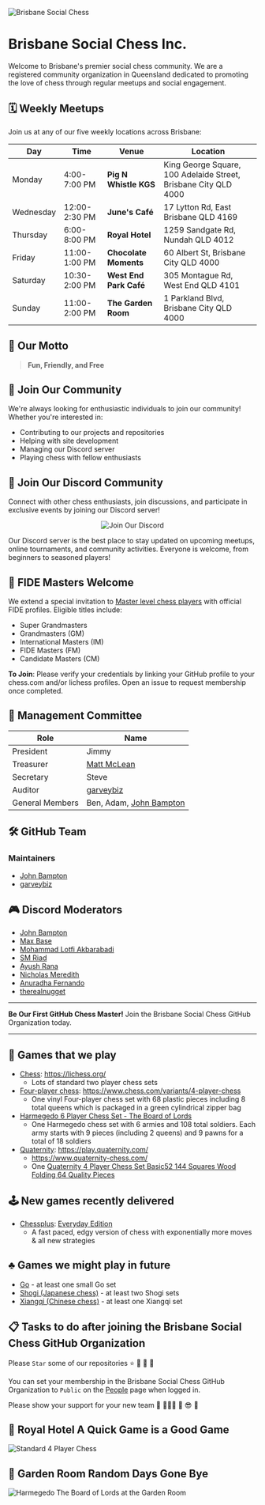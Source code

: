 ![Brisbane Social Chess](images/brisbane-social-chess.webp)

# Brisbane Social Chess Inc.

Welcome to Brisbane's premier social chess community. We are a registered community organization in Queensland dedicated to promoting the love of chess through regular meetups and social engagement.

## 🗓️ Weekly Meetups

Join us at any of our five weekly locations across Brisbane:

| Day       | Time          | Venue                  | Location                                                        |
| --------- | ------------- | ---------------------- | --------------------------------------------------------------- |
| Monday    | 4:00-7:00 PM  | **Pig N Whistle KGS**  | King George Square, 100 Adelaide Street, Brisbane City QLD 4000 |
| Wednesday | 12:00-2:30 PM | **June's Café**        | 17 Lytton Rd, East Brisbane QLD 4169                            |
| Thursday  | 6:00-8:00 PM  | **Royal Hotel**        | 1259 Sandgate Rd, Nundah QLD 4012                               |
| Friday    | 11:00-1:00 PM | **Chocolate Moments**  | 60 Albert St, Brisbane City QLD 4000                            |
| Saturday  | 10:30-2:00 PM | **West End Park Café** | 305 Montague Rd, West End QLD 4101                              |
| Sunday    | 11:00-2:00 PM | **The Garden Room**    | 1 Parkland Blvd, Brisbane City QLD 4000                         |

## 🎯 Our Motto

> **Fun, Friendly, and Free**

## 🤝 Join Our Community

We're always looking for enthusiastic individuals to join our community! Whether you're interested in:

- Contributing to our projects and repositories
- Helping with site development
- Managing our Discord server
- Playing chess with fellow enthusiasts

## 🎉 Join Our Discord Community

Connect with other chess enthusiasts, join discussions, and participate in exclusive events by joining our Discord server!

<p align="center">
    <a href="https://discord.com/invite/JWBKhQmzvD" style="text-decoration:none;">
        <img src="https://img.shields.io/badge/Join%20Us%20on%20Discord-%237289DA.svg?style=for-the-badge&logo=discord&logoColor=white" alt="Join Our Discord">
    </a>
</p>

Our Discord server is the best place to stay updated on upcoming meetups, online tournaments, and community activities. Everyone is welcome, from beginners to seasoned players!

## 👑 FIDE Masters Welcome

We extend a special invitation to [Master level chess players](https://en.wikipedia.org/wiki/Chess_rating_system) with official FIDE profiles. Eligible titles include:

- Super Grandmasters
- Grandmasters (GM)
- International Masters (IM)
- FIDE Masters (FM)
- Candidate Masters (CM)

**To Join**: Please verify your credentials by linking your GitHub profile to your chess.com and/or lichess profiles. Open an issue to request membership once completed.

## 👥 Management Committee

| Role            | Name                                                   |
| --------------- | ------------------------------------------------------ |
| President       | Jimmy                                                  |
| Treasurer       | [Matt McLean](https://github.com/LuckyNotGood)         |
| Secretary       | Steve                                                  |
| Auditor         | [garveybiz](https://github.com/garveybiz)              |
| General Members | Ben, Adam, [John Bampton](https://github.com/jbampton) |

## 🛠️ GitHub Team

### Maintainers

- [John Bampton](https://github.com/jbampton)
- [garveybiz](https://github.com/garveybiz)

## 🎮 Discord Moderators

- [John Bampton](https://github.com/jbampton)
- [Max Base](https://github.com/BaseMax)
- [Mohammad Lotfi Akbarabadi](https://github.com/mohammadlotfia)
- [SM Riad](https://github.com/smriad)
- [Ayush Rana](https://github.com/ayushrana182)
- [Nicholas Meredith](https://github.com/udha)
- [Anuradha Fernando](https://github.com/anufdo)
- [therealnugget](https://github.com/therealnugget)

---

**Be Our First GitHub Chess Master!** Join the Brisbane Social Chess GitHub Organization today.

---

## 🎲 Games that we play

- [Chess](https://en.wikipedia.org/wiki/Chess): https://lichess.org/
  - Lots of standard two player chess sets
- [Four-player chess](https://en.wikipedia.org/wiki/Four-player_chess): https://www.chess.com/variants/4-player-chess
  - One vinyl Four-player chess set with 68 plastic pieces including 8 total queens which is packaged in a green cylindrical zipper bag
- [Harmegedo 6 Player Chess Set - The Board of Lords](https://harmegedo.com/)
  - One Harmegedo chess set with 6 armies and 108 total soldiers. Each army starts with 9 pieces (including 2 queens) and 9 pawns for a total of 18 soldiers
- [Quaternity](https://www.quaternity.com/): https://play.quaternity.com/
  - https://www.quaternity-chess.com/
  - One [Quaternity 4 Player Chess Set Basic52 144 Squares Wood Folding 64 Quality Pieces](https://www.ebay.com.au/itm/225608151106)

## 🕹️ New games recently delivered

- [Chessplus](https://www.chessplus.com/): [Everyday Edition](https://www.chessplus.com/products/chessplus-everyday-edition)
  - A fast paced, edgy version of chess with exponentially more moves & all new strategies

## ♣️ Games we might play in future

- [Go](<https://en.wikipedia.org/wiki/Go_(game)>) - at least one small Go set
- [Shogi (Japanese chess)](https://en.wikipedia.org/wiki/Shogi) - at least two Shogi sets
- [Xiangqi (Chinese chess)](https://en.wikipedia.org/wiki/Xiangqi) - at least one Xiangqi set

## 📋 Tasks to do after joining the Brisbane Social Chess GitHub Organization

Please `Star` some of our repositories ⭐ 💫 🌠 🌟

You can set your membership in the Brisbane Social Chess GitHub Organization to `Public` on the
[People](https://github.com/orgs/brisbanesocialchess/people) page when logged in.

Please show your support for your new team 🏢 🧑🏽‍💻 💃 😎 🚀

## 🏨 Royal Hotel A Quick Game is a Good Game

![Standard 4 Player Chess](images/four-player-royal-hotel.png)

## 🏡 Garden Room Random Days Gone Bye

![Harmegedo The Board of Lords at the Garden Room](images/harmegedo-roma-street-1.png)
